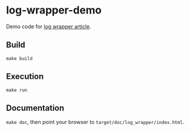 # log-wrapper-demo

Demo code for [log wrapper article](https://github.com/kirkiano/portfolio/blob/main/writings/articles/log_wrapper/article.md).


## Build

`make build`


## Execution

`make run`

## Documentation

`make doc`, then point your browser to
`target/doc/log_wrapper/index.html`.